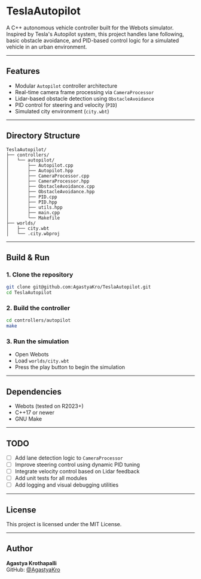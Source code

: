 # TeslaAutopilot

A C++ autonomous vehicle controller built for the Webots simulator. Inspired by Tesla's Autopilot system, this project handles lane following, basic obstacle avoidance, and PID-based control logic for a simulated vehicle in an urban environment.

---

## Features

- Modular `Autopilot` controller architecture  
- Real-time camera frame processing via `CameraProcessor`  
- Lidar-based obstacle detection using `ObstacleAvoidance`  
- PID control for steering and velocity (`PID`)  
- Simulated city environment (`city.wbt`)  

---

## Directory Structure

```
TeslaAutopilot/
├── controllers/
│   └── autopilot/
│       ├── Autopilot.cpp
│       ├── Autopilot.hpp
│       ├── CameraProcessor.cpp
│       ├── CameraProcessor.hpp
│       ├── ObstacleAvoidance.cpp
│       ├── ObstacleAvoidance.hpp
│       ├── PID.cpp
│       ├── PID.hpp
│       ├── utils.hpp
│       ├── main.cpp
│       └── Makefile
├── worlds/
│   ├── city.wbt
│   └── .city.wbproj
```

---

## Build & Run

### 1. Clone the repository

```bash
git clone git@github.com:AgastyaKro/TeslaAutopilot.git
cd TeslaAutopilot
```

### 2. Build the controller

```bash
cd controllers/autopilot
make
```

### 3. Run the simulation

- Open Webots
- Load `worlds/city.wbt`
- Press the play button to begin the simulation

---

## Dependencies

- Webots (tested on R2023+)
- C++17 or newer
- GNU Make

---

## TODO

- [ ] Add lane detection logic to `CameraProcessor`
- [ ] Improve steering control using dynamic PID tuning
- [ ] Integrate velocity control based on Lidar feedback
- [ ] Add unit tests for all modules
- [ ] Add logging and visual debugging utilities

---

## License

This project is licensed under the MIT License.

---

## Author

**Agastya Krothapalli**  
GitHub: [@AgastyaKro](https://github.com/AgastyaKro)
